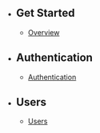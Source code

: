 - ## Get Started
    - [Overview](/{{route}}/{{version}}/overview)

- ## Authentication
    - [Authentication](/{{route}}/{{version}}/auth)

- ## Users
    - [Users](/{{route}}/{{version}}/user)
